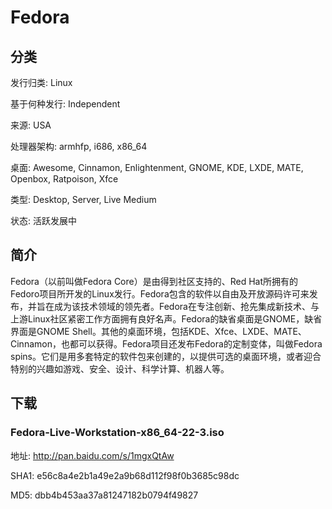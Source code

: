 # Fedora

## 分类

发行归类: Linux

基于何种发行: Independent

来源: USA

处理器架构: armhfp, i686, x86_64

桌面: Awesome, Cinnamon, Enlightenment, GNOME, KDE, LXDE, MATE, Openbox, Ratpoison, Xfce

类型: Desktop, Server, Live Medium

状态: 活跃发展中

## 简介
Fedora（以前叫做Fedora Core）是由得到社区支持的、Red Hat所拥有的Fedoro项目所开发的Linux发行。Fedora包含的软件以自由及开放源码许可来发布，并旨在成为该技术领域的领先者。Fedora在专注创新、抢先集成新技术、与上游Linux社区紧密工作方面拥有良好名声。Fedora的缺省桌面是GNOME，缺省界面是GNOME Shell。其他的桌面环境，包括KDE、Xfce、LXDE、MATE、Cinnamon，也都可以获得。Fedora项目还发布Fedora的定制变体，叫做Fedora spins。它们是用多套特定的软件包来创建的，以提供可选的桌面环境，或者迎合特别的兴趣如游戏、安全、设计、科学计算、机器人等。

## 下载

###  Fedora-Live-Workstation-x86_64-22-3.iso

地址: http://pan.baidu.com/s/1mgxQtAw

SHA1: e56c8a4e2b1a49e2a9b68d112f98f0b3685c98dc

MD5: dbb4b453aa37a81247182b0794f49827